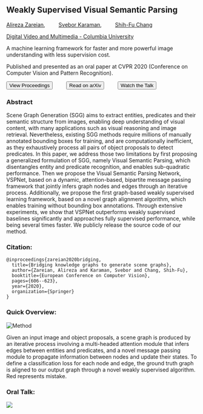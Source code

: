 ## Weakly Supervised Visual Semantic Parsing

[Alireza Zareian](https://www.linkedin.com/in/az2407/), &nbsp; &nbsp; &nbsp; &nbsp; 
[Svebor Karaman](http://www.sveborkaraman.com/), &nbsp; &nbsp; &nbsp; &nbsp; 
[Shih-Fu Chang](https://www.ee.columbia.edu/~sfchang/)

[Digital Video and Multimedia - Columbia University](https://www.ee.columbia.edu/ln/dvmm/)

A machine learning framework for faster and more powerful image understanding with less supervision cost.

Published and presented as an oral paper at CVPR 2020 (Conference on Computer Vision and Pattern Recognition).

<a href="https://openaccess.thecvf.com/content_CVPR_2020/html/Zareian_Weakly_Supervised_Visual_Semantic_Parsing_CVPR_2020_paper.html"><button>View Proceedings</button></a>
&nbsp; &nbsp; &nbsp; &nbsp; 
<a href="https://arxiv.org/abs/2001.02359"><button>Read on arXiv</button></a>
&nbsp; &nbsp; &nbsp; &nbsp; 
<a href="https://www.youtube.com/watch?v=IDOlnZvY5vY"><button>Watch the Talk</button></a>

### Abstract

Scene Graph Generation (SGG) aims to extract entities, predicates and their semantic structure from images, enabling deep understanding of visual content, with many applications such as visual reasoning and image retrieval. Nevertheless, existing SGG methods require millions of manually annotated bounding boxes for training, and are computationally inefficient, as they exhaustively process all pairs of object proposals to detect predicates. In this paper, we address those two limitations by first proposing a generalized formulation of SGG, namely Visual Semantic Parsing, which disentangles entity and predicate recognition, and enables sub-quadratic performance. Then we propose the Visual Semantic Parsing Network, VSPNet, based on a dynamic, attention-based, bipartite message passing framework that jointly infers graph nodes and edges through an iterative process. Additionally, we propose the first graph-based weakly supervised learning framework, based on a novel graph alignment algorithm, which enables training without bounding box annotations. Through extensive experiments, we show that VSPNet outperforms weakly supervised baselines significantly and approaches fully supervised performance, while being several times faster. We publicly release the source code of our method.

### Citation:
```
@inproceedings{zareian2020bridging,
  title={Bridging knowledge graphs to generate scene graphs},
  author={Zareian, Alireza and Karaman, Svebor and Chang, Shih-Fu},
  booktitle={European Conference on Computer Vision},
  pages={606--623},
  year={2020},
  organization={Springer}
}
```

### Quick Overview:

![Method](gbnet-method.png)

Given an input image and object proposals, a scene graph is produced by an iterative process involving a multi-headed attention module that infers edges between entities and predicates, and a novel message passing module to propagate information between nodes and update their states. To define a classification loss for each node and edge, the ground truth graph is aligned to our output graph through a novel weakly supervised algorithm. Red represents mistake.

### Oral Talk:

[<img src="https://img.youtube.com/vi/IDOlnZvY5vY/maxresdefault.jpg">](https://www.youtube.com/watch?v=IDOlnZvY5vY)


